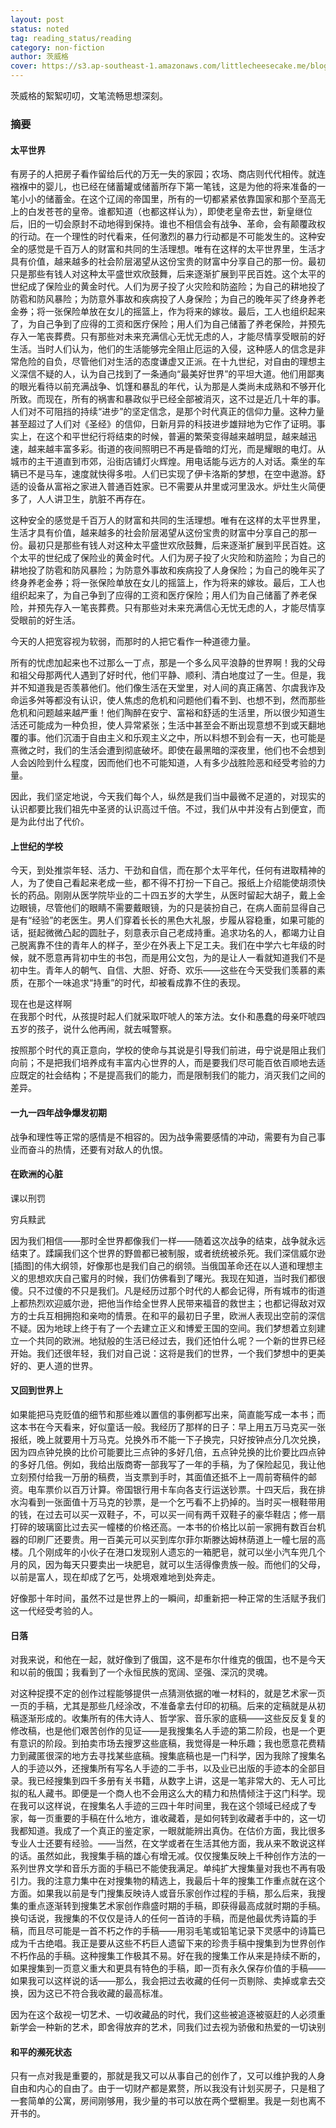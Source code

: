 ```yaml
---
layout: post
status: noted
tag: reading_status/reading
category: non-fiction
author: 茨威格
cover: https://s3.ap-southeast-1.amazonaws.com/littlecheesecake.me/blog-post/books/昨日的世界.jpeg
---
```


茨威格的絮絮叨叨，文笔流畅思想深刻。

### 摘要

#### 太平世界

有房子的人把房子看作留给后代的万无一失的家园；农场、商店则代代相传。就连襁褓中的婴儿，也已经在储蓄罐或储蓄所存下第一笔钱，这是为他的将来准备的一笔小小的储蓄金。在这个辽阔的帝国里，所有的一切都紧紧依靠国家和那个至高无上的白发苍苍的皇帝。谁都知道（也都这样认为），即使老皇帝去世，新皇继位后，旧的一切会原封不动地得到保持。谁也不相信会有战争、革命，会有颠覆政权的行动。在一个理性的时代看来，任何激烈的暴力行动都是不可能发生的。这种安全的感觉是千百万人的财富和共同的生活理想。唯有在这样的太平世界里，生活才具有价值，越来越多的社会阶层渴望从这份宝贵的财富中分享自己的那一份。最初只是那些有钱人对这种太平盛世欢欣鼓舞，后来逐渐扩展到平民百姓。这个太平的世纪成了保险业的黄金时代。人们为房子投了火灾险和防盗险；为自己的耕地投了防雹和防风暴险；为防意外事故和疾病投了人身保险；为自己的晚年买了终身养老金券；将一张保险单放在女儿的摇篮上，作为将来的嫁妆。最后，工人也组织起来了，为自己争到了应得的工资和医疗保险；用人们为自己储蓄了养老保险，并预先存入一笔丧葬费。只有那些对未来充满信心无忧无虑的人，才能尽情享受眼前的好生活。当时人们认为，他们的生活能够完全阻止厄运的入侵，这种感人的信念是非常危险的自负，尽管他们对生活的态度谦虚又正派。在十九世纪，对自由的理想主义深信不疑的人，认为自己找到了一条通向“最美好世界”的平坦大道。他们用鄙夷的眼光看待以前充满战争、饥馑和暴乱的年代，认为那是人类尚未成熟和不够开化所致。而现在，所有的祸害和暴政似乎已经全部被消灭，这不过是近几十年的事。人们对不可阻挡的持续“进步”的坚定信念，是那个时代真正的信仰力量。这种力量甚至超过了人们对《圣经》的信仰，日新月异的科技进步雄辩地为它作了证明。事实上，在这个和平世纪行将结束的时候，普遍的繁荣变得越来越明显，越来越迅速，越来越丰富多彩。街道的夜间照明已不再是昏暗的灯光，而是耀眼的电灯。从城市的主干道直到市郊，沿街店铺灯火辉煌。用电话能与远方的人对话。乘坐的车辆已不是马车，速度就快得多啦。人们已实现了伊卡洛斯的梦想，在空中遨游。舒适的设备从富裕之家进入普通百姓家。已不需要从井里或河里汲水。炉灶生火简便多了，人人讲卫生，肮脏不再存在。 

这种安全的感觉是千百万人的财富和共同的生活理想。唯有在这样的太平世界里，生活才具有价值，越来越多的社会阶层渴望从这份宝贵的财富中分享自己的那一份。最初只是那些有钱人对这种太平盛世欢欣鼓舞，后来逐渐扩展到平民百姓。这个太平的世纪成了保险业的黄金时代。人们为房子投了火灾险和防盗险；为自己的耕地投了防雹和防风暴险；为防意外事故和疾病投了人身保险；为自己的晚年买了终身养老金券；将一张保险单放在女儿的摇篮上，作为将来的嫁妆。最后，工人也组织起来了，为自己争到了应得的工资和医疗保险；用人们为自己储蓄了养老保险，并预先存入一笔丧葬费。只有那些对未来充满信心无忧无虑的人，才能尽情享受眼前的好生活。 

今天的人把宽容视为软弱，而那时的人把它看作一种道德力量。 

所有的忧虑加起来也不过那么一丁点，那是一个多么风平浪静的世界啊！我的父母和祖父母那两代人遇到了好时代，他们平静、顺利、清白地度过了一生。但是，我并不知道我是否羡慕他们。他们像生活在天堂里，对人间的真正痛苦、尔虞我诈及命运多舛等都没有认识，使人焦虑的危机和问题他们看不到、也想不到，然而那些危机和问题越来越严重！他们陶醉在安宁、富裕和舒适的生活里，所以很少知道生活还可能成为一种负担，使人异常紧张；生活中甚至会不断出现意想不到或天翻地覆的事。他们沉湎于自由主义和乐观主义之中，所以料想不到会有一天，也可能是熹微之时，我们的生活会遭到彻底破坏。即使在最黑暗的深夜里，他们也不会想到人会凶险到什么程度，因而他们也不可能知道，人有多少战胜险恶和经受考验的力量。 

因此，我们坚定地说，今天我们每个人，纵然是我们当中最微不足道的，对现实的认识都要比我们祖先中圣贤的认识高过千倍。不过，我们从中并没有占到便宜，而是为此付出了代价。 

#### 上世纪的学校

今天，到处推崇年轻、活力、干劲和自信，而在那个太平年代，任何有进取精神的人，为了使自己看起来老成一些，都不得不打扮一下自己。报纸上介绍能使胡须快长的药品。刚刚从医学院毕业的二十四五岁的大学生，从医时留起大胡子，戴上金边眼镜，尽管他们的眼睛不需要戴眼镜，为的只是装扮自己，在病人面前显得自己是有“经验”的老医生。男人们穿着长长的黑色大礼服，步履从容稳重，如果可能的话，挺起微微凸起的圆肚子，刻意表示自己老成持重。追求功名的人，都竭力让自己脱离靠不住的青年人的样子，至少在外表上下足工夫。我们在中学六七年级的时候，就不愿意再背初中生的书包，而是用公文包，为的是让人一看就知道我们不是初中生。青年人的朝气、自信、大胆、好奇、欢乐——这些在今天受我们羡慕的素质，在那个一味追求“持重”的时代，却被看成靠不住的表现。 

<figcaption class="reading-notes">
现在也是这样啊
</figcaption>
在我那个时代，从孩提时起人们就采取吓唬人的笨方法。女仆和愚蠢的母亲吓唬四五岁的孩子，说什么他再闹，就去喊警察。 

按照那个时代的真正意向，学校的使命与其说是引导我们前进，毋宁说是阻止我们向前；不是把我们培养成有丰富内心世界的人，而是要我们尽可能百依百顺地去适应既定的社会结构；不是提高我们的能力，而是限制我们的能力，消灭我们之间的差异。 

#### 一九一四年战争爆发初期

战争和理性等正常的感情是不相容的。因为战争需要感情的冲动，需要有为自己事业而奋斗的热情，还要有对敌人的仇恨。 

#### 在欧洲的心脏

课以刑罚 

穷兵黩武 

因为我们相信——那时全世界都像我们一样——随着这次战争的结束，战争就永远结束了。蹂躏我们这个世界的野兽都已被制服，或者统统被杀死。我们深信威尔逊[插图]的伟大纲领，好像那也是我们自己的纲领。当俄国革命还在以人道和理想主义的思想欢庆自己蜜月的时候，我们仿佛看到了曙光。我现在知道，当时我们都很傻。只不过傻的不只是我们。凡是经历过那个时代的人都会记得，所有城市的街道上都热烈欢迎威尔逊，把他当作给全世界人民带来福音的救世主；也都记得敌对双方的士兵互相拥抱和亲吻的情景。在和平的最初日子里，欧洲人表现出空前的深信不疑。因为地球上终于有了一个去建立正义和博爱王国的空间。我们梦想着立刻建立一个共同的欧洲。地狱般的生活已经过去，我们还怕什么呢？一个新的世界已经开始。我们还很年轻，我们对自己说：这将是我们的世界，一个我们梦想中的更美好的、更人道的世界。 

#### 又回到世界上

如果能把马克贬值的细节和那些难以置信的事例都写出来，简直能写成一本书；而这本书在今天看来，好似童话一般。我经历了那样的日子：早上用五万马克买一张报纸，晚上就要用十万马克。兑换外币不能一下子换完，只好按钟点分几次兑换，因为四点钟兑换的比价可能要比三点钟的多好几倍，五点钟兑换的比价要比四点钟的多好几倍。例如，我给出版商寄一部我写了一年的手稿，为了保险起见，我让他立刻预付给我一万册的稿费，当支票到手时，其面值还抵不上一周前寄稿件的邮资。电车票价以百万计算。帝国银行用卡车向各支行运送钞票。十四天后，我在排水沟看到一张面值十万马克的钞票，是一个乞丐看不上扔掉的。当时买一根鞋带用的钱，在过去可以买一双鞋子，不，可以买一间有两千双鞋子的豪华鞋店；修一扇打碎的玻璃窗比过去买一幢楼的价格还高。一本书的价格比以前一家拥有数百台机器的印刷厂还要贵。用一百美元可以买到库尔菲尔斯滕达姆林荫道上一幢七层的高楼。几个刚成年的小伙子在港口发现别人遗忘的一箱肥皂，就可以坐小汽车兜几个月的风，因为每天只要卖出一块肥皂，就可以生活得像贵族一般。而他们的父母，以前是富人，现在却成了乞丐，处境艰难地到处奔走。 

好像那十年时间，虽然不过是世界上的一瞬间，却重新把一种正常的生活赋予我们这一代经受考验的人。 

#### 日落

对我来说，和他在一起，就好像到了俄国，这不是布尔什维克的俄国，也不是今天和以前的俄国；我看到了一个永恒民族的宽阔、坚强、深沉的灵魂。 

对这种捉摸不定的创作过程能够提供一点猜测依据的唯一材料的，就是艺术家一页一页的手稿，尤其是那些几经涂改，不准备拿去付印的初稿。后来的定稿就是从初稿逐渐形成的。收集所有的伟大诗人、哲学家、音乐家的底稿——这些反反复复的修改稿，也是他们艰苦创作的见证——是我搜集名人手迹的第二阶段，也是一个更有意识的阶段。到拍卖市场去搜罗这些底稿，我觉得是一种乐趣；我也愿意花费精力到藏匿很深的地方去寻找某些底稿。搜集底稿也是一门科学，因为我除了搜集名人的手迹以外，还搜集所有写名人手迹的二手书，以及业已出版的手迹本的全部目录。我已经搜集到四千多册有关书籍，从数字上讲，这是一笔非常大的、无人可比拟的私人藏书。即便是一个商人也不会用这么大的精力和热情倾注于这门科学。现在我可以这样说，在搜集名人手迹的三四十年时间里，我在这个领域已经成了专家，每一页重要的手稿在什么地方，谁收藏着，是如何转到收藏者手中的，这一切我都知道。我成了一个真正的鉴定家，一眼就能辨出真伪。在估价方面，我比很多专业人士还要有经验。——当然，在文学或者在生活其他方面，我从来不敢说这样的话。虽然如此，我搜集手稿的雄心有增无减。仅仅搜集反映上千种创作方法的一系列世界文学和音乐方面的手稿已不能使我满足。单纯扩大搜集量对我也不再有吸引力。我的注意力集中在对搜集物的精选上，我最后十年的搜集工作重点就在这个方面。如果我以前是专门搜集反映诗人或音乐家创作过程的手稿，那么后来，我搜集的重点逐渐转到搜集艺术家创作鼎盛时期的手稿，即获得最高成就时期的手稿。换句话说，我搜集的不仅仅是诗人的任何一首诗的手稿，而是他最优秀诗篇的手稿，而且尽可能是一首不朽之作的手稿——用羽毛笔或铅笔记录下灵感中的诗篇已成为千古绝唱。我正是要从这些不朽巨人遗留下来的珍贵手稿中搜集到为世界创作不朽作品的手稿。这种搜集工作极其不易。好在我的搜集工作从来是持续不断的，如果搜集到一页意义重大和更具有特色的手稿，即一页有永久保存价值的手稿——如果我可以这样说的话——那么，我会把过去收藏的任何一页剔除、卖掉或拿去交换，因为这已不符合我收藏的最高标准。 

因为在这个敌视一切艺术、一切收藏品的时代，我们这些被追逐被驱赶的人必须重新学会一种新的艺术，即舍得放弃的艺术，同我们过去视为骄傲和热爱的一切诀别 

#### 和平的濒死状态

只有一点对我是重要的，那就是我又可以从事自己的创作了，又可以维护我的人身自由和内心的自由了。由于一切财产都是累赘，所以我没有计划买房子，只是租了一套简单的公寓，房间刚够用，我少量的书可以放在两个壁橱里。我是一刻也离不开书的。 